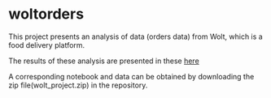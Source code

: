 # woltorders

This project presents an analysis of data (orders data) from Wolt,
which is a food delivery platform.

The results of these analysis are presented in these
[here](https://dmuiruri.github.io/woltorders/)

A corresponding notebook and data can be obtained by downloading the
zip file(wolt_project.zip) in the repository.
